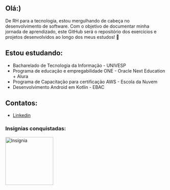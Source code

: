 ## Olá:)
De RH para a tecnologia, estou mergulhando de cabeça no desenvolvimento de software. Com o objetivo de documentar minha jornada de aprendizado, este GitHub será o repositório dos exercícios e projetos desenvolvidos ao longo dos meus estudos! 🚀

## Estou estudando:
- Bacharelado de Tecnologia da Informação - UNIVESP
- Programa de educação e empregabilidade ONE - Oracle Next Education + Alura
- Programa de Capacitação para certificação AWS - Escola da Nuvem
- Desenvolvimento Android em Kotlin - EBAC

## Contatos:
- [Linkedin](https://www.linkedin.com/in/carol-sousa/)

### Insignias conquistadas:
<img src="https://github.com/user-attachments/assets/498e52dc-1763-4c11-80af-00521d498aa3" alt="Insígnia" width="150"/>



